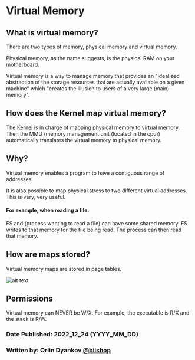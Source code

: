 # Virtual Memory

## What is virtual memory?

There are two types of memory, physical memory and virtual memory.

Physical memory, as the name suggests, is the physical RAM on your motherboard.

Virtual memory is a way to manage memory that provides an "idealized abstraction of the storage resources that are actually available on a given machine" which "creates the illusion to users of a very large (main) memory".

## How does the Kernel map virtual memory?

The Kernel is in charge of mapping physical memory to virtual memory. Then the MMU (memory management unit (located in the cpu)) automatically translates the virtual memory to physical memory.

## Why?

Virtual memory enables a program to have a contiguous range of addresses.

It is also possible to map physical stress to two different virtual addresses. This is very, very useful.

#### For example, when reading a file:

FS and (process wanting to read a file) can have some shared memory.
FS writes to that memory for the file being read.
The process can then read that memory.

## How are maps stored?

Virtual memory maps are stored in page tables.

![alt text](https://upload.wikimedia.org/wikipedia/commons/3/32/Virtual_address_space_and_physical_address_space_relationship.svg)

## Permissions

Virtual memory can NEVER be W/X.
For example, the executable is R/X and the stack is R/W.

### Date Published: 2022_12_24 (YYYY_MM_DD)

### Written by: Orlin Dyankov [@biishop](https://github.com/biiishop)
